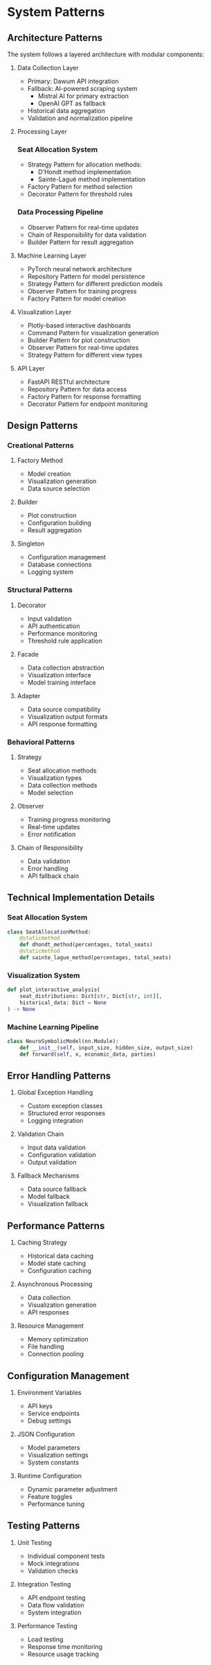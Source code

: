 # System Patterns

## Architecture Patterns
The system follows a layered architecture with modular components:

1. Data Collection Layer
   - Primary: Dawum API integration
   - Fallback: AI-powered scraping system
     - Mistral AI for primary extraction
     - OpenAI GPT as fallback
   - Historical data aggregation
   - Validation and normalization pipeline

2. Processing Layer
   ### Seat Allocation System
   - Strategy Pattern for allocation methods:
     - D'Hondt method implementation
     - Sainte-Laguë method implementation
   - Factory Pattern for method selection
   - Decorator Pattern for threshold rules
   
   ### Data Processing Pipeline
   - Observer Pattern for real-time updates
   - Chain of Responsibility for data validation
   - Builder Pattern for result aggregation

3. Machine Learning Layer
   - PyTorch neural network architecture
   - Repository Pattern for model persistence
   - Strategy Pattern for different prediction models
   - Observer Pattern for training progress
   - Factory Pattern for model creation

4. Visualization Layer
   - Plotly-based interactive dashboards
   - Command Pattern for visualization generation
   - Builder Pattern for plot construction
   - Observer Pattern for real-time updates
   - Strategy Pattern for different view types

5. API Layer
   - FastAPI RESTful architecture
   - Repository Pattern for data access
   - Factory Pattern for response formatting
   - Decorator Pattern for endpoint monitoring

## Design Patterns

### Creational Patterns
1. Factory Method
   - Model creation
   - Visualization generation
   - Data source selection

2. Builder
   - Plot construction
   - Configuration building
   - Result aggregation

3. Singleton
   - Configuration management
   - Database connections
   - Logging system

### Structural Patterns
1. Decorator
   - Input validation
   - API authentication
   - Performance monitoring
   - Threshold rule application

2. Facade
   - Data collection abstraction
   - Visualization interface
   - Model training interface

3. Adapter
   - Data source compatibility
   - Visualization output formats
   - API response formatting

### Behavioral Patterns
1. Strategy
   - Seat allocation methods
   - Visualization types
   - Data collection methods
   - Model selection

2. Observer
   - Training progress monitoring
   - Real-time updates
   - Error notification

3. Chain of Responsibility
   - Data validation
   - Error handling
   - API fallback chain

## Technical Implementation Details

### Seat Allocation System
```python
class SeatAllocationMethod:
    @staticmethod
    def dhondt_method(percentages, total_seats)
    @staticmethod
    def sainte_lague_method(percentages, total_seats)
```

### Visualization System
```python
def plot_interactive_analysis(
    seat_distributions: Dict[str, Dict[str, int]],
    historical_data: Dict = None
) -> None
```

### Machine Learning Pipeline
```python
class NeuroSymbolicModel(nn.Module):
    def __init__(self, input_size, hidden_size, output_size)
    def forward(self, x, economic_data, parties)
```

## Error Handling Patterns
1. Global Exception Handling
   - Custom exception classes
   - Structured error responses
   - Logging integration

2. Validation Chain
   - Input data validation
   - Configuration validation
   - Output validation

3. Fallback Mechanisms
   - Data source fallback
   - Model fallback
   - Visualization fallback

## Performance Patterns
1. Caching Strategy
   - Historical data caching
   - Model state caching
   - Configuration caching

2. Asynchronous Processing
   - Data collection
   - Visualization generation
   - API responses

3. Resource Management
   - Memory optimization
   - File handling
   - Connection pooling

## Configuration Management
1. Environment Variables
   - API keys
   - Service endpoints
   - Debug settings

2. JSON Configuration
   - Model parameters
   - Visualization settings
   - System constants

3. Runtime Configuration
   - Dynamic parameter adjustment
   - Feature toggles
   - Performance tuning

## Testing Patterns
1. Unit Testing
   - Individual component tests
   - Mock integrations
   - Validation checks

2. Integration Testing
   - API endpoint testing
   - Data flow validation
   - System integration

3. Performance Testing
   - Load testing
   - Response time monitoring
   - Resource usage tracking
